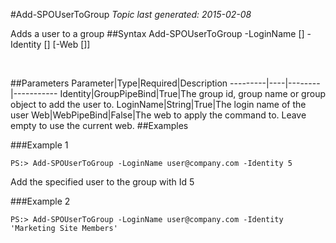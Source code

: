 #Add-SPOUserToGroup
*Topic last generated: 2015-02-08*

Adds a user to a group
##Syntax
    Add-SPOUserToGroup -LoginName [<String>] -Identity [<GroupPipeBind>] [-Web [<WebPipeBind>]]

&nbsp;

##Parameters
Parameter|Type|Required|Description
---------|----|--------|-----------
Identity|GroupPipeBind|True|The group id, group name or group object to add the user to.
LoginName|String|True|The login name of the user
Web|WebPipeBind|False|The web to apply the command to. Leave empty to use the current web.
##Examples

###Example 1
    
    PS:> Add-SPOUserToGroup -LoginName user@company.com -Identity 5
    
Add the specified user to the group with Id 5

###Example 2
    
    PS:> Add-SPOUserToGroup -LoginName user@company.com -Identity 'Marketing Site Members'
    

